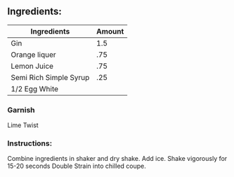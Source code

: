 

## Ingredients:
| Ingredients            | Amount |
| ---------------------- | ------ |
| Gin| 1.5    |
| Orange liquer          | .75    |
| Lemon Juice            | .75    |
| Semi Rich Simple Syrup | .25    |
| 1/2 Egg White          |        |

### Garnish
Lime Twist	

### Instructions:
Combine ingredients in shaker and dry shake.
Add ice.
Shake vigorously for 15-20 seconds
Double Strain into chilled coupe.